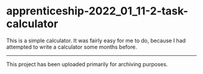 # apprenticeship-2022_01_11-2-task-calculator

This is a simple calculator. It was fairly easy for me to do, because I had attempted to write a calculator some months before.

---

This project has been uploaded primarily for archiving purposes.
